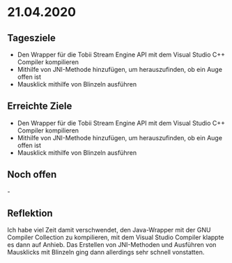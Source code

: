 # 21.04.2020

## Tagesziele

* Den Wrapper für die Tobii Stream Engine API mit dem Visual Studio C++ Compiler kompilieren
* Mithilfe von JNI-Methode hinzufügen, um herauszufinden, ob ein Auge offen ist
* Mausklick mithilfe von Blinzeln ausführen

## Erreichte Ziele

* Den Wrapper für die Tobii Stream Engine API mit dem Visual Studio C++ Compiler kompilieren
* Mithilfe von JNI-Methode hinzufügen, um herauszufinden, ob ein Auge offen ist
* Mausklick mithilfe von Blinzeln ausführen

## Noch offen

\-

## Reflektion

Ich habe viel Zeit damit verschwendet, den Java-Wrapper mit der GNU Compiler Collection zu kompilieren, mit dem Visual
Studio Compiler klappte es dann auf Anhieb. Das Erstellen von JNI-Methoden und Ausführen von Mausklicks mit Blinzeln
ging dann allerdings sehr schnell vonstatten.